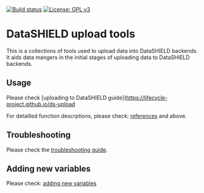 [![Build status](https://travis-ci.com/lifecycle-project/ds-upload.svg?branch=master)](https://travis-ci.com/lifecycle-project/ds-upload?branch=master) [![License: GPL v3](https://img.shields.io/badge/License-GPLv3-blue.svg)](https://www.gnu.org/licenses/gpl-3.0)

# DataSHIELD upload tools
This is a collections of tools used to upload data into DataSHIELD backends. It aids data mangers in the initial stages of uploading data to DataSHIELD backends.

## Usage
Please check [uploading to DataSHIELD guide](https://lifecycle-project.github.io/ds-upload

For detailled function descrptions, please check: [references](https://lifecycle-project.github.io/ds-upload/reference/index.html) and  above.

## Troubleshooting
Please check the [troubleshooting guide](https://github.com/lifecycle-project/ds-upload/blob/master/TROUBLESHOOTING.md).

## Adding new variables
Please check: [adding new variables](https://github.com/lifecycle-project/ds-dictionaries/blob/master/README.md)

